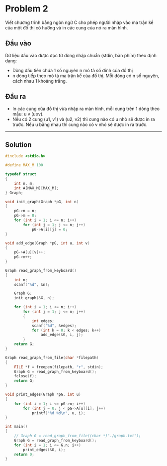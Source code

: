 # Problem 2

Viết chương trình bằng ngôn ngữ C cho phép người nhập vào ma trận kề của một đồ thị có hướng và in các cung của nó ra màn hình.

## Đầu vào

Dữ liệu đầu vào được đọc từ dòng nhập chuẩn (stdin, bàn phím) theo định dạng:

- Dòng đầu tiên chứa 1 số nguyên n mô tả số đỉnh của đồ thị
- n dòng tiếp theo mô tả ma trận kề của đồ thị. Mỗi dòng có n số nguyên, cách nhau 1 khoảng trắng.

## Đầu ra

- In các cung của đồ thị vừa nhập ra màn hình, mỗi cung trên 1 dòng theo mẫu: u v (u≤v).
- Nếu có 2 cung (u1, v1) và (u2, v2) thì cung nào có u nhỏ sẽ được in ra trước. Nếu u bằng nhau thì cung nào có v nhỏ sẽ được in ra trước.

---

## Solution

```c
#include <stdio.h>

#define MAX_M 100

typedef struct
{
    int n, m;
    int A[MAX_M][MAX_M];
} Graph;

void init_graph(Graph *pG, int n)
{
    pG->n = n;
    pG->m = 0;
    for (int i = 1; i <= n; i++)
        for (int j = 1; j <= n; j++)
            pG->A[i][j] = 0;
}

void add_edge(Graph *pG, int u, int v)
{
    pG->A[u][v]++;
    pG->m++;
}

Graph read_graph_from_keyboard()
{
    int n;
    scanf("%d", &n);

    Graph G;
    init_graph(&G, n);

    for (int i = 1; i <= n; i++)
        for (int j = 1; j <= n; j++)
        {
            int edges;
            scanf("%d", &edges);
            for (int k = 0; k < edges; k++)
                add_edge(&G, i, j);
        }
    return G;
}

Graph read_graph_from_file(char *filepath)
{
    FILE *f = freopen(filepath, "r", stdin);
    Graph G = read_graph_from_keyboard();
    fclose(f);
    return G;
}

void print_edges(Graph *pG, int u)
{
    for (int i = 1; i <= pG->n; i++)
        for (int j = 0; j < pG->A[u][i]; j++)
            printf("%d %d\n", u, i);
}

int main()
{
    // Graph G = read_graph_from_file((char *)"./graph.txt");
    Graph G = read_graph_from_keyboard();
    for (int i = 1; i <= G.n; i++)
        print_edges(&G, i);
    return 0;
}
```
